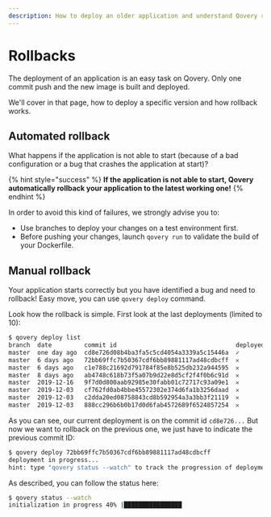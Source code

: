 ```yaml
---
description: How to deploy an older application and understand Qovery rollbacks
---
```


# Rollbacks

The deployment of an application is an easy task on Qovery. Only one commit push and the new image is built and deployed.

We'll cover in that page, how to deploy a specific version and how rollback works.

## Automated rollback

What happens if the application is not able to start \(because of a bad configuration or a bug that crashes the application at start\)?

{% hint style="success" %}
**If the application is not able to start, Qovery automatically rollback your application to the latest working one!**
{% endhint %}

In order to avoid this kind of failures, we strongly advise you to:

* Use branches to deploy your changes on a test environment first.
* Before pushing your changes, launch `qovery run` to validate the build of your Dockerfile.

## Manual rollback

Your application starts correctly but you have identified a bug and need to rollback! Easy move, you can use `qovery deploy` command.

Look how the rollback is simple. First look at the last deployments \(limited to 10\):

```bash
$ qovery deploy list
branch  date         commit id                                 deployed
master  one day ago  cd8e726d08b4ba3fa5c5cd4054a3339a5c15446a  ✓
master  6 days ago   72bb69ffc7b50367cdf6bb89881117ad48cdbcff  𐄂
master  6 days ago   c1e788c21692d791784f85e8b525db232a944595  𐄂
master  8 days ago   ab4748c618b73f5a07b9d22e8d5cf2f4f0b6c91d  𐄂
master  2019-12-16   9f7d0d800aab92985e30fabb01c72717c93a09e1  𐄂
master  2019-12-03   cf762fd0ab4bbe45572302e374d6fa1b3256daad  𐄂
master  2019-12-03   c2dda20ed08758843cd8b592954a3a3bb3f21119  𐄂
master  2019-12-03   888cc296b6b0b17d0d6fab4572689f6524857254  𐄂
```

As you can see, our current deployment is on the commit id `cd8e726...` But now we want to rollback on the previous one, we just have to indicate the previous commit ID:

```bash
$ qovery deploy 72bb69ffc7b50367cdf6bb89881117ad48cdbcff
deployment in progress...
hint: type "qovery status --watch" to track the progression of deployment
```

As described, you can follow the status here:

```bash
$ qovery status --watch
initialization in progress 40% |████████████████                        | [32s:18s]
```

